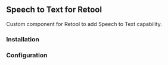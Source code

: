## Speech to Text for Retool

Custom component for Retool to add Speech to Text capability.

### Installation


### Configuration